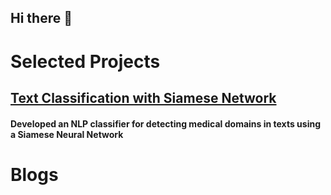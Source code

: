 ## Hi there 👋

<!--
**OdedMous/OdedMous** is a ✨ _special_ ✨ repository because its `README.md` (this file) appears on your GitHub profile.

Here are some ideas to get you started:

- 🔭 I’m currently working on ...
- 🌱 I’m currently learning ...
- 👯 I’m looking to collaborate on ...
- 🤔 I’m looking for help with ...
- 💬 Ask me about ...
- 📫 How to reach me: ...
- 😄 Pronouns: ...
- ⚡ Fun fact: ...
-->

# Selected Projects

## [Text Classification with Siamese Network](https://github.com/OdedMous/Medical-Text-Classification) 
#### Developed an NLP classifier for detecting medical domains in texts using a Siamese Neural Network


# Blogs
